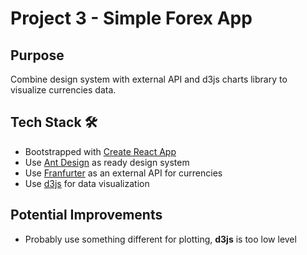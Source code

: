 # Project 3 - Simple Forex App

## Purpose

Combine design system with external API and d3js charts library to visualize currencies data.

## Tech Stack 🛠️

- Bootstrapped with [Create React App](https://github.com/facebook/create-react-app)
- Use [Ant Design](https://ant.design/) as ready design system
- Use [Franfurter](https://www.frankfurter.app/) as an external API for currencies
- Use [d3js](https://d3js.org/) for data visualization

## Potential Improvements

- Probably use something different for plotting, **d3js** is too low level
